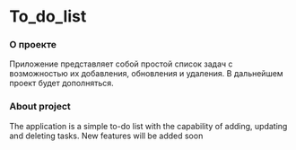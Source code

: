 # To_do_list

### О проекте

Приложение представляет собой простой список задач с возможностью их добавления, обновления и удаления.
В дальнейшем проект будет дополняться.

### About project

The application is a simple to-do list with the capability of adding, updating and deleting tasks.
New features will be added soon